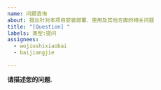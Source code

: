 ```yaml
---
name: 问题咨询
about: 提出针对本项目安装部署、使用及其他方面的相关问题
title: "[Question] "
labels: 类型:提问
assignees: 
  - wojiushixiaobai
  - baijiangjie

---
```


**请描述您的问题.**
